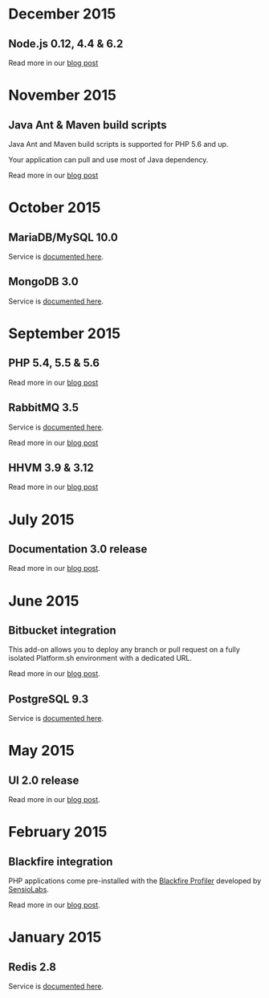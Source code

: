 # December 2015

## Node.js 0.12, 4.4 & 6.2

Read more in our [blog post](https://platform.sh/2015/12/release-nodejs)

# November 2015

## Java Ant & Maven build scripts

Java Ant and Maven build scripts is supported for PHP 5.6 and up.

Your application can pull and use most of Java dependency.

Read more in our [blog post](https://platform.sh/2015/11/support-maven-and-ant)

# October 2015

## MariaDB/MySQL 10.0

Service is [documented here](https://docs.platform.sh/configuration/services/mysql.html).

## MongoDB 3.0

Service is [documented here](https://docs.platform.sh/configuration/services/mongodb.html).

# September 2015

## PHP 5.4, 5.5 & 5.6

Read more in our [blog post](https://platform.sh/2015/09/release-php)

## RabbitMQ 3.5

Service is [documented here](https://docs.platform.sh/configuration/services/rabbitmq.html).

Read more in our [blog post](https://platform.sh/2015/09/release-rabbitmq)

## HHVM 3.9 & 3.12

Read more in our [blog post](https://platform.sh/2015/09/release-hhvm)

# July 2015

## Documentation 3.0 release

Read more in our [blog post](https://platform.sh/2015/07/release-docs-3-0).

# June 2015

## Bitbucket integration

This add-on allows you to deploy any branch or pull request on a fully isolated Platform.sh environment with a dedicated URL.

Read more in our [blog post](https://platform.sh/2015/06/release-bitbucket-add-on).

## PostgreSQL 9.3

Service is [documented here](https://docs.platform.sh/configuration/services/postgresql.html).

# May 2015

## UI 2.0 release

Read more in our [blog post](https://platform.sh/2015/05/release-ui-2-0).

# February 2015

## Blackfire integration

PHP applications come pre-installed with the [Blackfire Profiler](https://blackfire.io/) developed by [SensioLabs](https://sensiolabs.com/).

Read more in our [blog post](https://platform.sh/blackfire-integration).

# January 2015

## Redis 2.8

Service is [documented here](https://docs.platform.sh/configuration/services/redis.html).
